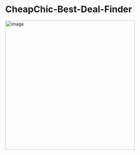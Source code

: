 # CheapChic-Best-Deal-Finder

<img width="408" alt="image" src="https://github.com/avik26/CheapChic-Best-Deal-Finder/assets/130585622/4c773562-23c6-4a34-9663-e9d9254efbb3">
